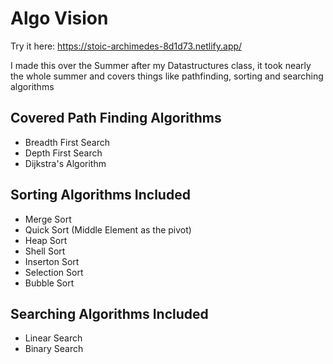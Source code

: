 # Algo Vision

Try it here: https://stoic-archimedes-8d1d73.netlify.app/ 

I made this over the Summer after my Datastructures class, it took nearly the whole summer and covers things like pathfinding, sorting and searching algorithms

## Covered Path Finding Algorithms

- Breadth First Search
- Depth First Search
- Dijkstra's Algorithm

## Sorting Algorithms Included

- Merge Sort
- Quick Sort (Middle Element as the pivot)
- Heap Sort
- Shell Sort
- Inserton Sort
- Selection Sort
- Bubble Sort

## Searching Algorithms Included

- Linear Search
- Binary Search
